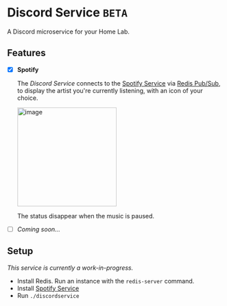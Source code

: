 # Discord Service `BETA`

A Discord microservice for your Home Lab.

## Features

- [x] **Spotify**

  The *Discord Service* connects to the [Spotify Service](https://github.com/quentinguidee/spotify-service) via [Redis Pub/Sub](https://redis.io/docs/manual/pubsub/), to display the artist you're currently listening, with an icon of your choice.

  <img width="231" alt="image" src="https://user-images.githubusercontent.com/12123721/219262662-e6dfaa9d-dfd6-4c7c-8e00-38e4d3c7a9ff.png">

  The status disappear when the music is paused.

- [ ] *Coming soon...*

## Setup

*This service is currently a work-in-progress.*

- Install Redis. Run an instance with the `redis-server` command.
- Install [Spotify Service](https://github.com/quentinguidee/spotify-service)
- Run `./discordservice`
